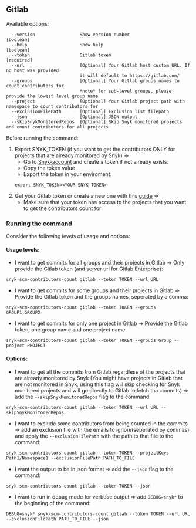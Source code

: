 ## Gitlab
Available options:
```
  --version                 Show version number                        [boolean]
  --help                    Show help                                  [boolean]
  --token                   Gitlab token                               [required]
  --url                     [Optional] Your Gitlab host custom URL. If no host was provided
                            it will default to https://gitlab.com/
  --groups                  [Optional] Your Gitlab groups names to count contributors for 
                            *note* for sub-level groups, please provide the lowest level group name                
  --project                 [Optional] Your Gitlab project path with namespace to count contributors for
  --exclusionFilePath       [Optional] Exclusion list filepath
  --json                    [Optional] JSON output
  --skipSnykMonitoredRepos  [Optional] Skip Snyk monitored projects and count contributors for all projects
```

Before running the command:
1. Export SNYK_TOKEN (if you want to get the contributors ONLY for projects that are already monitored by Snyk) =>
    - Go to [Snyk-account](https://app.snyk.io/account) and create a token if not already exists.
    - Copy the token value
    - Export the token in your enviroment: 
    ```
    export SNYK_TOKEN=<YOUR-SNYK-TOKEN>
    ```
2. Get your Gitlab token or create a new one with this [guide](https://docs.gitlab.com/ee/user/profile/personal_access_tokens.html) =>
    - Make sure that your token has access to the projects that you want to get the contributors count for

### Running the command

Consider the following levels of usage and options:

#### Usage levels:
- I want to get commits for all groups and their projects in Gitlab => Only provide the Gitlab token (and server url for Gitlab Enterprise): 
```
snyk-scm-contributors-count gitlab --token TOKEN --url URL
```

- I want to get commits for some groups and their projects in Gitlab => Provide the Gitlab token
  and the groups names, seperated by a comma:
```
snyk-scm-contributors-count gitlab --token TOKEN --groups GROUP1,GROUP2
```

- I want to get commits for only one project in Gitlab => Provide the Gitlab token,
  one group name and one project name:
```
snyk-scm-contributors-count gitlab --token TOKEN --groups Group --project PROJECT
```

#### Options:
- I want to get all the commits from Gitlab regardless of the projects that are already monitored by Snyk (You might have projects in Gitlab that are not monitored in Snyk, using this flag will skip checking for Snyk monitored projects and will go directly to Gitlab to fetch tha commits) => add the `--skipSnykMonitoredRepos` flag to the command:
```
snyk-scm-contributors-count gitlab --token TOKEN --url URL --skipSnykMonitoredRepos
```

- I want to exclude some contributors from being counted in the commits => add an exclusion file with the emails to ignore(seperated by commas) and apply the `--exclusionFilePath` with the path to that file to the command:
```
snyk-scm-contributors-count gitlab --token TOKEN --projectKeys Path1/Namespace1 --exclusionFilePath PATH_TO_FILE
```

- I want the output to be in json format => add the `--json` flag to the command:
```
snyk-scm-contributors-count gitlab --token TOKEN --json
```

- I want to run in debug mode for verbose output => add `DEBUG=snyk*` to the beginning of the command:
```
DEBUG=snyk* snyk-scm-contributors-count gitlab --token TOKEN --url URL --exclusionFilePath PATH_TO_FILE --json
```
